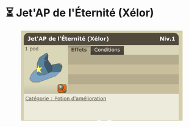 # ⏳ Jet'AP de l'Éternité (Xélor)

<figure><img src="../../../.gitbook/assets/image (10).png" alt=""><figcaption></figcaption></figure>

